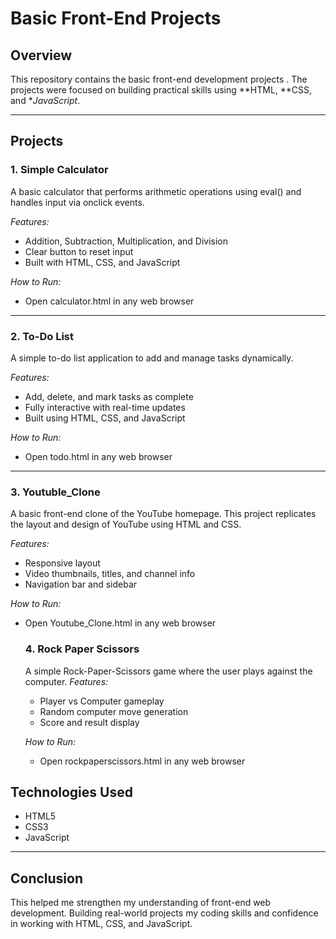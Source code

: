 # Basic Front-End Projects

## Overview  
This repository contains the  basic front-end development projects . The projects were focused on building practical skills using **HTML, **CSS, and **JavaScript*.

---

## Projects  

### 1. Simple Calculator  
A basic calculator that performs arithmetic operations using eval() and handles input via onclick events.  

*Features:*  
- Addition, Subtraction, Multiplication, and Division  
- Clear button to reset input  
- Built with HTML, CSS, and JavaScript  

*How to Run:*  
- Open calculator.html in any web browser  

---

### 2. To-Do List  
A simple to-do list application to add and manage tasks dynamically.  

*Features:*  
- Add, delete, and mark tasks as complete  
- Fully interactive with real-time updates  
- Built using HTML, CSS, and JavaScript  

*How to Run:*  
- Open todo.html in any web browser  

---

### 3. Youtuble_Clone
A basic front-end clone of the YouTube homepage. This project replicates the layout and design of YouTube using HTML and CSS.

*Features:*
- Responsive layout
- Video thumbnails, titles, and channel info
- Navigation bar and sidebar

*How to Run:*
- Open Youtube_Clone.html in any web browser

  ### 4. Rock Paper Scissors
  A simple Rock-Paper-Scissors game where the user plays against the computer.
  *Features:*
  - Player vs Computer gameplay
  - Random computer move generation
  - Score and result display

  *How to Run:*
   - Open rockpaperscissors.html in any web browser


## Technologies Used  
- HTML5  
- CSS3  
- JavaScript 

---
## Conclusion
This  helped me strengthen my understanding of front-end web development. Building real-world projects  my coding skills and confidence in working with HTML, CSS, and JavaScript.
